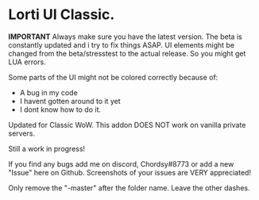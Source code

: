 # Lorti UI Classic. 

**IMPORTANT** 
Always make sure you have the latest version. The beta is constantly updated and i try to fix things ASAP.
UI elements might be changed from the beta/stresstest to the actual release. So you might get LUA errors.


Some parts of the UI might not be colored correctly because of: 

- A bug in my code 
- I havent gotten around to it yet
- I dont know how to do it.


Updated for Classic WoW. This addon DOES NOT work on vanilla private servers.

Still a work in progress! 

If you find any bugs add me on discord, Chordsy#8773 or add a new "Issue" here on Github. Screenshots of your issues are VERY appreciated!

Only remove the "-master" after the folder name. Leave the other dashes.
